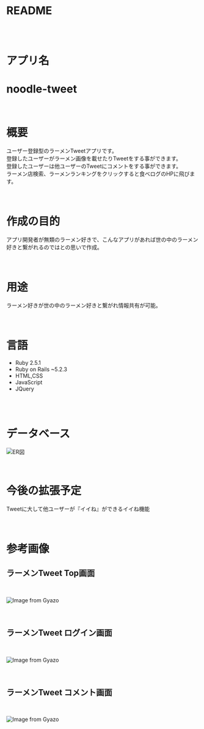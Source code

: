 # README<br>
<br>
<br>

# アプリ名<br>

# noodle-tweet<br>
<br>

# 概要
ユーザー登録型のラーメンTweetアプリです。<br>
登録したユーザーがラーメン画像を載せたりTweetをする事ができます。<br>
登録したユーザーは他ユーザーのTweetにコメントをする事ができます。<br>
ラーメン店検索、ラーメンランキングをクリックすると食べログのHPに飛びます。<br>
<br>
<br>
# 作成の目的
アプリ開発者が無類のラーメン好きで、こんなアプリがあれば世の中のラーメン好きと繋がれるのではとの思いで作成。<br>
<br>
<br>
# 用途
ラーメン好きが世の中のラーメン好きと繋がれ情報共有が可能。<br>
<br>
<br>
# 言語
- Ruby 2.5.1<br>
- Ruby on Rails ~5.2.3<br>
- HTML,CSS<br>
- JavaScript<br>
- JQuery<br>
<br>
<br>

# データベース

![ER図](noodle-tweet_ER図.png)<br>

<br>

# 今後の拡張予定
Tweetに大して他ユーザーが『イイね』ができるイイね機能<br>
<br>
<br>

# 参考画像
## ラーメンTweet Top画面<br>

<br>

![Image from Gyazo](https://i.gyazo.com/b2c616293bfa7aa24ee863548bbec97e.jpg)<br>

<br>

## ラーメンTweet ログイン画面<br>

<br>

![Image from Gyazo](https://i.gyazo.com/c46ff4d7851ef0d6d05d83c53462bc70.png)<br>

<br>

## ラーメンTweet コメント画面<br>

<br>

![Image from Gyazo](https://i.gyazo.com/e2ced2b4945b554107252a5ffb026fe1.jpg)<br>

<br>
